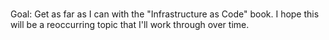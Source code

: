 #

Goal: Get as far as I can with the "Infrastructure as Code" book. 
I hope this will be a reoccurring topic that I'll work through over time. 



